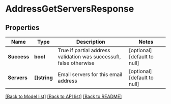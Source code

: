 # AddressGetServersResponse

## Properties
Name | Type | Description | Notes
------------ | ------------- | ------------- | -------------
**Success** | **bool** | True if partial address validation was successufl, false otherwise | [optional] [default to null]
**Servers** | **[]string** | Email servers for this email address | [optional] [default to null]

[[Back to Model list]](../README.md#documentation-for-models) [[Back to API list]](../README.md#documentation-for-api-endpoints) [[Back to README]](../README.md)


